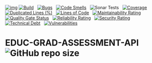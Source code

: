 [![img](https://img.shields.io/badge/Lifecycle-Experimental-339999)](https://github.com/bcgov/repomountie/blob/master/doc/lifecycle-badges.md)
[![Build](https://github.com/bcgov/EDUC-GRAD-ASSESSMENT-API/actions/workflows/on.pr.yml/badge.svg)](https://github.com/bcgov/EDUC-GRAD-ASSESSMENT-API/actions/workflows/on.pr.yml) &nbsp;
[![Bugs](https://sonarcloud.io/api/project_badges/measure?project=bcgov_EDUC-GRAD-ASSESSMENT-API&metric=bugs)](https://sonarcloud.io/summary/new_code?id=bcgov_EDUC-GRAD-ASSESSMENT-API) &nbsp;
[![Code Smells](https://sonarcloud.io/api/project_badges/measure?project=bcgov_EDUC-GRAD-ASSESSMENT-API&metric=code_smells)](https://sonarcloud.io/summary/new_code?id=bcgov_EDUC-GRAD-ASSESSMENT-API) &nbsp;
![Sonar Tests](https://img.shields.io/sonar/tests/bcgov_EDUC-GRAD-ASSESSMENT-API?compact_message&server=https%3A%2F%2Fsonarcloud.io) &nbsp;
[![Coverage](https://sonarcloud.io/api/project_badges/measure?project=bcgov_EDUC-GRAD-ASSESSMENT-API&metric=coverage)](https://sonarcloud.io/summary/new_code?id=bcgov_EDUC-GRAD-ASSESSMENT-API) &nbsp;
[![Duplicated Lines (%)](https://sonarcloud.io/api/project_badges/measure?project=bcgov_EDUC-GRAD-ASSESSMENT-API&metric=duplicated_lines_density)](https://sonarcloud.io/summary/new_code?id=bcgov_EDUC-GRAD-ASSESSMENT-API) &nbsp;
[![Lines of Code](https://sonarcloud.io/api/project_badges/measure?project=bcgov_EDUC-GRAD-ASSESSMENT-API&metric=ncloc)](https://sonarcloud.io/summary/new_code?id=bcgov_EDUC-GRAD-ASSESSMENT-API) &nbsp;
[![Maintainability Rating](https://sonarcloud.io/api/project_badges/measure?project=bcgov_EDUC-GRAD-ASSESSMENT-API&metric=sqale_rating)](https://sonarcloud.io/summary/new_code?id=bcgov_EDUC-GRAD-ASSESSMENT-API) &nbsp;
[![Quality Gate Status](https://sonarcloud.io/api/project_badges/measure?project=bcgov_EDUC-GRAD-ASSESSMENT-API&metric=alert_status)](https://sonarcloud.io/summary/new_code?id=bcgov_EDUC-GRAD-ASSESSMENT-API) &nbsp;
[![Reliability Rating](https://sonarcloud.io/api/project_badges/measure?project=bcgov_EDUC-GRAD-ASSESSMENT-API&metric=reliability_rating)](https://sonarcloud.io/summary/new_code?id=bcgov_EDUC-GRAD-ASSESSMENT-API) &nbsp;
[![Security Rating](https://sonarcloud.io/api/project_badges/measure?project=bcgov_EDUC-GRAD-ASSESSMENT-API&metric=security_rating)](https://sonarcloud.io/summary/new_code?id=bcgov_EDUC-GRAD-ASSESSMENT-API) &nbsp;
[![Technical Debt](https://sonarcloud.io/api/project_badges/measure?project=bcgov_EDUC-GRAD-ASSESSMENT-API&metric=sqale_index)](https://sonarcloud.io/summary/new_code?id=bcgov_EDUC-GRAD-ASSESSMENT-API) &nbsp;
[![Vulnerabilities](https://sonarcloud.io/api/project_badges/measure?project=bcgov_EDUC-GRAD-ASSESSMENT-API&metric=vulnerabilities)](https://sonarcloud.io/summary/new_code?id=bcgov_EDUC-GRAD-ASSESSMENT-API) &nbsp;

# EDUC-GRAD-ASSESSMENT-API &nbsp; ![GitHub repo size](https://img.shields.io/github/repo-size/bcgov/EDUC-GRAD-ASSESSMENT-API)

